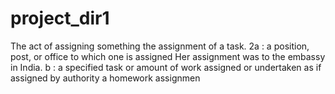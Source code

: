 # project_dir1
<html>
<body>
The act of assigning something the assignment of a task. 2a : a position, post, or office to which one is assigned Her assignment was to the embassy in India. b : a specified task or amount of work assigned or undertaken as if assigned by authority a homework assignmen
</body>
</head>

